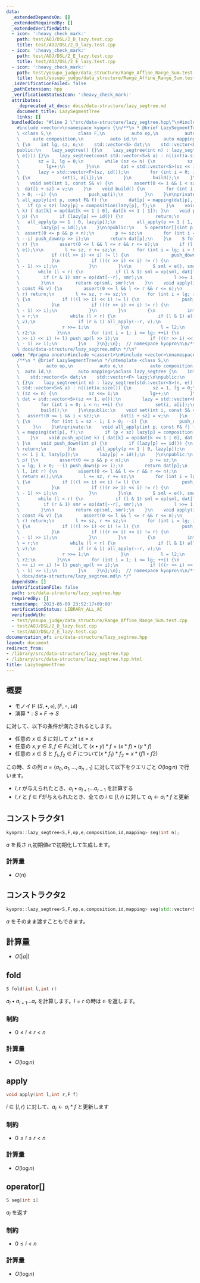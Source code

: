 ```yaml
---
data:
  _extendedDependsOn: []
  _extendedRequiredBy: []
  _extendedVerifiedWith:
  - icon: ':heavy_check_mark:'
    path: test/AOJ/DSL/2_D_lazy.test.cpp
    title: test/AOJ/DSL/2_D_lazy.test.cpp
  - icon: ':heavy_check_mark:'
    path: test/AOJ/DSL/2_E_lazy.test.cpp
    title: test/AOJ/DSL/2_E_lazy.test.cpp
  - icon: ':heavy_check_mark:'
    path: test/yosupo_judge/data_structure/Range_Affine_Range_Sum.test.cpp
    title: test/yosupo_judge/data_structure/Range_Affine_Range_Sum.test.cpp
  _isVerificationFailed: false
  _pathExtension: hpp
  _verificationStatusIcon: ':heavy_check_mark:'
  attributes:
    _deprecated_at_docs: docs/data-structure/lazy_segtree.md
    document_title: LazySegmentTree
    links: []
  bundledCode: "#line 2 \"src/data-structure/lazy_segtree.hpp\"\n#include <cassert>\n\
    #include <vector>\nnamespace kyopro {\n/**\n * @brief LazySegmentTree\n */\ntemplate\
    \ <class S,\n          class F,\n          auto op,\n          auto e,\n     \
    \     auto composition,\n          auto id,\n          auto mapping>\nclass lazy_segtree\
    \ {\n    int lg, sz, n;\n    std::vector<S> dat;\n    std::vector<F> lazy;\n\n\
    public:\n    lazy_segtree() {}\n    lazy_segtree(int n) : lazy_segtree(std::vector<S>(n,\
    \ e())) {}\n    lazy_segtree(const std::vector<S>& a) : n((int)a.size()) {\n \
    \       sz = 1, lg = 0;\n        while (sz <= n) {\n            sz <<= 1;\n  \
    \          lg++;\n        }\n\n        dat = std::vector<S>(sz << 1, e());\n \
    \       lazy = std::vector<F>(sz, id());\n        for (int i = 0; i < n; ++i)\
    \ {\n            set(i, a[i]);\n        }\n        build();\n    }\n\npublic:\n\
    \    void set(int i, const S& v) {\n        assert(0 <= i && i < sz);\n      \
    \  dat[i + sz] = v;\n    }\n    void build() {\n        for (int i = sz - 1; i\
    \ > 0; --i) {\n            push_up(i);\n        }\n    }\n\nprivate:\n    void\
    \ all_apply(int p, const F& f) {\n        dat[p] = mapping(dat[p], f);\n     \
    \   if (p < sz) lazy[p] = composition(lazy[p], f);\n    }\n    void push_up(int\
    \ k) { dat[k] = op(dat[k << 1 | 0], dat[k << 1 | 1]); }\n    void push_down(int\
    \ p) {\n        if (lazy[p] == id()) {\n            return;\n        }\n     \
    \   all_apply(p << 1 | 0, lazy[p]);\n        all_apply(p << 1 | 1, lazy[p]);\n\
    \        lazy[p] = id();\n    }\n\npublic:\n    S operator[](int p) {\n      \
    \  assert(0 <= p && p < n);\n        p += sz;\n        for (int i = lg; i > 0;\
    \ --i) push_down(p >> i);\n        return dat[p];\n    }\n    S fold(int l, int\
    \ r) {\n        assert(0 <= l && l <= r && r <= n);\n        if (l == r) return\
    \ e();\n\n        l += sz, r += sz;\n        for (int i = lg; i > 0; --i) {\n\
    \            if (((l >> i) << i) != l) {\n                push_down(l >> i);\n\
    \            }\n            if (((r >> i) << i) != r) {\n                push_down((r\
    \ - 1) >> i);\n            }\n        }\n\n        S sml = e(), smr = e();\n \
    \       while (l < r) {\n            if (l & 1) sml = op(sml, dat[l++]);\n   \
    \         if (r & 1) smr = op(dat[--r], smr);\n            l >>= 1, r >>= 1;\n\
    \        }\n\n        return op(sml, smr);\n    }\n    void apply(int l, int r,\
    \ const F& v) {\n        assert(0 <= l && l <= r && r <= n);\n        if (l ==\
    \ r) return;\n        l += sz, r += sz;\n        for (int i = lg; i > 0; --i)\
    \ {\n            if (((l >> i) << i) != l) {\n                push_down(l >> i);\n\
    \            }\n            if (((r >> i) << i) != r) {\n                push_down((r\
    \ - 1) >> i);\n            }\n        }\n        {\n            int l2 = l, r2\
    \ = r;\n            while (l < r) {\n                if (l & 1) all_apply(l++,\
    \ v);\n                if (r & 1) all_apply(--r, v);\n                l >>= 1;\n\
    \                r >>= 1;\n            }\n            l = l2;\n            r =\
    \ r2;\n        }\n\n        for (int i = 1; i <= lg; ++i) {\n            if (((l\
    \ >> i) << i) != l) push_up(l >> i);\n            if (((r >> i) << i) != r) push_up((r\
    \ - 1) >> i);\n        }\n    }\n};\n};  // namespace kyopro\n\n/**\n * @docs\
    \ docs/data-structure/lazy_segtree.md\n */\n"
  code: "#pragma once\n#include <cassert>\n#include <vector>\nnamespace kyopro {\n\
    /**\n * @brief LazySegmentTree\n */\ntemplate <class S,\n          class F,\n\
    \          auto op,\n          auto e,\n          auto composition,\n        \
    \  auto id,\n          auto mapping>\nclass lazy_segtree {\n    int lg, sz, n;\n\
    \    std::vector<S> dat;\n    std::vector<F> lazy;\n\npublic:\n    lazy_segtree()\
    \ {}\n    lazy_segtree(int n) : lazy_segtree(std::vector<S>(n, e())) {}\n    lazy_segtree(const\
    \ std::vector<S>& a) : n((int)a.size()) {\n        sz = 1, lg = 0;\n        while\
    \ (sz <= n) {\n            sz <<= 1;\n            lg++;\n        }\n\n       \
    \ dat = std::vector<S>(sz << 1, e());\n        lazy = std::vector<F>(sz, id());\n\
    \        for (int i = 0; i < n; ++i) {\n            set(i, a[i]);\n        }\n\
    \        build();\n    }\n\npublic:\n    void set(int i, const S& v) {\n     \
    \   assert(0 <= i && i < sz);\n        dat[i + sz] = v;\n    }\n    void build()\
    \ {\n        for (int i = sz - 1; i > 0; --i) {\n            push_up(i);\n   \
    \     }\n    }\n\nprivate:\n    void all_apply(int p, const F& f) {\n        dat[p]\
    \ = mapping(dat[p], f);\n        if (p < sz) lazy[p] = composition(lazy[p], f);\n\
    \    }\n    void push_up(int k) { dat[k] = op(dat[k << 1 | 0], dat[k << 1 | 1]);\
    \ }\n    void push_down(int p) {\n        if (lazy[p] == id()) {\n           \
    \ return;\n        }\n        all_apply(p << 1 | 0, lazy[p]);\n        all_apply(p\
    \ << 1 | 1, lazy[p]);\n        lazy[p] = id();\n    }\n\npublic:\n    S operator[](int\
    \ p) {\n        assert(0 <= p && p < n);\n        p += sz;\n        for (int i\
    \ = lg; i > 0; --i) push_down(p >> i);\n        return dat[p];\n    }\n    S fold(int\
    \ l, int r) {\n        assert(0 <= l && l <= r && r <= n);\n        if (l == r)\
    \ return e();\n\n        l += sz, r += sz;\n        for (int i = lg; i > 0; --i)\
    \ {\n            if (((l >> i) << i) != l) {\n                push_down(l >> i);\n\
    \            }\n            if (((r >> i) << i) != r) {\n                push_down((r\
    \ - 1) >> i);\n            }\n        }\n\n        S sml = e(), smr = e();\n \
    \       while (l < r) {\n            if (l & 1) sml = op(sml, dat[l++]);\n   \
    \         if (r & 1) smr = op(dat[--r], smr);\n            l >>= 1, r >>= 1;\n\
    \        }\n\n        return op(sml, smr);\n    }\n    void apply(int l, int r,\
    \ const F& v) {\n        assert(0 <= l && l <= r && r <= n);\n        if (l ==\
    \ r) return;\n        l += sz, r += sz;\n        for (int i = lg; i > 0; --i)\
    \ {\n            if (((l >> i) << i) != l) {\n                push_down(l >> i);\n\
    \            }\n            if (((r >> i) << i) != r) {\n                push_down((r\
    \ - 1) >> i);\n            }\n        }\n        {\n            int l2 = l, r2\
    \ = r;\n            while (l < r) {\n                if (l & 1) all_apply(l++,\
    \ v);\n                if (r & 1) all_apply(--r, v);\n                l >>= 1;\n\
    \                r >>= 1;\n            }\n            l = l2;\n            r =\
    \ r2;\n        }\n\n        for (int i = 1; i <= lg; ++i) {\n            if (((l\
    \ >> i) << i) != l) push_up(l >> i);\n            if (((r >> i) << i) != r) push_up((r\
    \ - 1) >> i);\n        }\n    }\n};\n};  // namespace kyopro\n\n/**\n * @docs\
    \ docs/data-structure/lazy_segtree.md\n */"
  dependsOn: []
  isVerificationFile: false
  path: src/data-structure/lazy_segtree.hpp
  requiredBy: []
  timestamp: '2023-05-09 23:52:17+09:00'
  verificationStatus: LIBRARY_ALL_AC
  verifiedWith:
  - test/yosupo_judge/data_structure/Range_Affine_Range_Sum.test.cpp
  - test/AOJ/DSL/2_D_lazy.test.cpp
  - test/AOJ/DSL/2_E_lazy.test.cpp
documentation_of: src/data-structure/lazy_segtree.hpp
layout: document
redirect_from:
- /library/src/data-structure/lazy_segtree.hpp
- /library/src/data-structure/lazy_segtree.hpp.html
title: LazySegmentTree
---
```

## 概要
- モノイド $(S,\bullet,\mathtt{e}),(F,\circ,\mathtt{id})$
- 演算 $*:S\times F\to S$ 
 
に対して、以下の条件が満たされるとします。

- 任意の $x\in S$ に対して $x * \mathtt{id}=x$
- 任意の $x,y\in S,f\in F$に対して $(x \bullet y)\ast f=(x\ast f)\bullet(y\ast f)$
- 任意の $x\in S$ と $f_1,f_2\in F$ について$(x\ast f_1)*f_2=x\ast (f1\circ f2)$
 
この時、$S$ の列 $a=(a_0,a_1,\dots,a_{n-1})$ に対して以下をクエリごと $O(\log n)$ で行います。
 
- $l,r$ が与えられたとき、$a_l\bullet a_{l+1}\dots a_{r-1}$ を計算する
- $l,r$ と $f\in F$が与えられたとき、全ての $i\in [l,r)$ に対して $a_i\leftarrow a_i*f$ と更新

## コンストラクタ1
```cpp
kyopro::lazy_segtree<S,F,op,e,composition,id,mapping> seg(int n);
```
$a$ を長さ $n$,初期値$e$で初期化して生成します。
### 計算量
- $O(n)$

## コンストラクタ2
```cpp
kyopro::lazy_segtree<S,F,op,e,composition,id,mapping> seg(std::vector<S> a);
```
$a$ をそのまま渡すこともできます。

## 計算量
- $O(\vert a\vert)$

## fold
```cpp
S fold(int l,int r)
```
$a_l\bullet a_{l+1}\dots a_r$ を計算します。$l=r$ の時は $\mathbb{e}$ を返します。

### 制約
- $0\leq l\leq r<n$

### 計算量
- $O(\log n)$

## apply
```cpp
void apply(int l,int r,F f)
```
$i\in[l,r)$ に対して、$a_i\leftarrow a_i*f$ と更新します

### 制約
- $0\leq l\leq r<n$

### 計算量
- $O(\log n)$

## operator[]
```cpp
S seg[int i]
```
$a_i$ を返す

### 制約
- $0\leq i<n$

### 計算量
- $O(\log n)$
